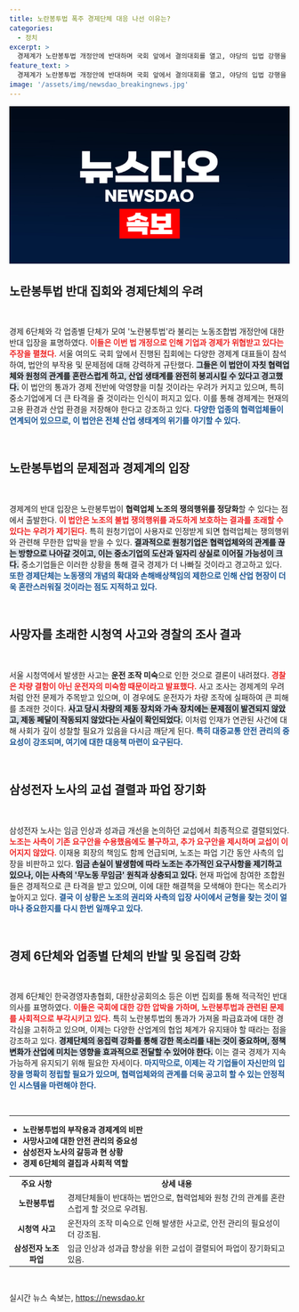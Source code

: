 ```yaml
---
title: 노란봉투법 폭주 경제단체 대응 나선 이유는?
categories:
  - 정치
excerpt: >
  경제계가 노란봉투법 개정안에 반대하며 국회 앞에서 결의대회를 열고, 야당의 입법 강행을 강력히 규탄했다. 이 법안이 산업 생태계를 해칠 것이라며, 기업과 경제에 미칠 악영향에 대한 경고가 쏟아졌다.
feature_text: >
  경제계가 노란봉투법 개정안에 반대하며 국회 앞에서 결의대회를 열고, 야당의 입법 강행을 강력히 규탄했다. 이 법안이 산업 생태계를 해칠 것이라며, 기업과 경제에 미칠 악영향에 대한 경고가 쏟아졌다.
image: '/assets/img/newsdao_breakingnews.jpg'
---
```


<p><img src="/assets/img/newsdao_breakingnews.jpg" alt="cryptoinkorea 속보" /></p>

<h2 data-ke-size="size26">노란봉투법 반대 집회와 경제단체의 우려</h2>

<p data-ke-size="size16">&nbsp;</p>

<p>경제 6단체와 각 업종별 단체가 모여 '노란봉투법'라 불리는 노동조합법 개정안에 대한 반대 입장을 표명하였다. <b><span style="color: #ee2323;">이들은 이번 법 개정으로 인해 기업과 경제가 위협받고 있다는 주장을 펼쳤다.</span></b> 서울 여의도 국회 앞에서 진행된 집회에는 다양한 경제계 대표들이 참석하여, 법안의 부작용 및 문제점에 대해 강력하게 규탄했다. <b><span style="background-color: #21538527;">그들은 이 법안이 자칫 협력업체와 원청의 관계를 혼란스럽게 하고, 산업 생태계를 완전히 붕괴시킬 수 있다고 경고했다.</span></b> 이 법안의 통과가 경제 전반에 악영향을 미칠 것이라는 우려가 커지고 있으며, 특히 중소기업에게 더 큰 타격을 줄 것이라는 인식이 퍼지고 있다. 이를 통해 경제계는 현재의 고용 환경과 산업 환경을 저장해야 한다고 강조하고 있다. <b><span style="color: #1a5490;">다양한 업종의 협력업체들이 연계되어 있으므로, 이 법안은 전체 산업 생태계의 위기를 야기할 수 있다.</span></b></p>

<p data-ke-size="size16">&nbsp;</p>

<h2 data-ke-size="size26">노란봉투법의 문제점과 경제계의 입장</h2>

<p data-ke-size="size16">&nbsp;</p>

<p>경제계의 반대 입장은 노란봉투법이 <b>협력업체 노조의 쟁의행위를 정당화</b>할 수 있다는 점에서 출발한다. <b><span style="color: #ee2323;">이 법안은 노조의 불법 쟁의행위를 과도하게 보호하는 결과를 초래할 수 있다는 우려가 제기된다.</span></b> 특히 원청기업이 사용자로 인정받게 되면 협력업체는 쟁의행위와 관련해 무한한 압박을 받을 수 있다. <b><span style="background-color: #21538527;">결과적으로 원청기업은 협력업체와의 관계를 끊는 방향으로 나아갈 것이고, 이는 중소기업의 도산과 일자리 상실로 이어질 가능성이 크다.</span></b> 중소기업들은 이러한 상황을 통해 결국 경제가 더 나빠질 것이라고 경고하고 있다. <b><span style="color: #1a5490;">또한 경제단체는 노동쟁의 개념의 확대와 손해배상책임의 제한으로 인해 산업 현장이 더욱 혼란스러워질 것이라는 점도 지적하고 있다.</span></b></p>

<p data-ke-size="size16">&nbsp;</p>

<h2 data-ke-size="size26">사망자를 초래한 시청역 사고와 경찰의 조사 결과</h2>

<p data-ke-size="size16">&nbsp;</p>

<p>서울 시청역에서 발생한 사고는 <b>운전 조작 미숙</b>으로 인한 것으로 결론이 내려졌다. <b><span style="color: #ee2323;">경찰은 차량 결함이 아닌 운전자의 미숙함 때문이라고 발표했다.</span></b> 사고 조사는 경제계의 우려처럼 안전 문제가 주목받고 있으며, 이 경우에도 운전자가 차량 조작에 실패하여 큰 피해를 초래한 것이다. <b><span style="background-color: #21538527;">사고 당시 차량의 제동 장치와 가속 장치에는 문제점이 발견되지 않았고, 제동 페달이 작동되지 않았다는 사실이 확인되었다.</span></b> 이처럼 인재가 연관된 사건에 대해 사회가 깊이 성찰할 필요가 있음을 다시금 깨닫게 된다. <b><span style="color: #1a5490;">특히 대중교통 안전 관리의 중요성이 강조되며, 여기에 대한 대응책 마련이 요구된다.</span></b></p>

<p data-ke-size="size16">&nbsp;</p>

<h2 data-ke-size="size26">삼성전자 노사의 교섭 결렬과 파업 장기화</h2>

<p data-ke-size="size16">&nbsp;</p>

<p>삼성전자 노사는 임금 인상과 성과급 개선을 논의하던 교섭에서 최종적으로 결렬되었다. <b><span style="color: #ee2323;">노조는 사측이 기존 요구안을 수용했음에도 불구하고, 추가 요구안을 제시하며 교섭이 이어지지 않았다.</span></b> 이재용 회장의 책임도 함께 언급되며, 노조는 파업 기간 동안 사측의 입장을 비판하고 있다. <b><span style="background-color: #21538527;">임금 손실이 발생함에 따라 노조는 추가적인 요구사항을 제기하고 있으나, 이는 사측의 '무노동 무임금' 원칙과 상충되고 있다.</span></b> 현재 파업에 참여한 조합원들은 경제적으로 큰 타격을 받고 있으며, 이에 대한 해결책을 모색해야 한다는 목소리가 높아지고 있다. <b><span style="color: #1a5490;">결국 이 상황은 노조의 권리와 사측의 입장 사이에서 균형을 찾는 것이 얼마나 중요한지를 다시 한번 일깨우고 있다.</span></b></p>

<p data-ke-size="size16">&nbsp;</p>

<h2 data-ke-size="size26">경제 6단체와 업종별 단체의 반발 및 응집력 강화</h2>

<p data-ke-size="size16">&nbsp;</p>

<p>경제 6단체인 한국경영자총협회, 대한상공회의소 등은 이번 집회를 통해 적극적인 반대 의사를 표명하였다. <b><span style="color: #ee2323;">이들은 국회에 대한 강한 압박을 가하며, 노란봉투법과 관련된 문제를 사회적으로 부각시키고 있다.</span></b> 특히 노란봉투법의 통과가 가져올 파급효과에 대한 경각심을 고취하고 있으며, 이제는 다양한 산업계의 협업 체계가 유지돼야 할 때라는 점을 강조하고 있다. <b><span style="background-color: #21538527;">경제단체의 응집력 강화를 통해 강한 목소리를 내는 것이 중요하며, 정책 변화가 산업에 미치는 영향을 효과적으로 전달할 수 있어야 한다.</span></b> 이는 결국 경제가 지속 가능하게 유지되기 위해 필요한 자세이다. <b><span style="color: #1a5490;">마지막으로, 이제는 각 기업들이 자신만의 입장을 명확히 정립할 필요가 있으며, 협력업체와의 관계를 더욱 공고히 할 수 있는 안정적인 시스템을 마련해야 한다.</span></b></p>

<p data-ke-size="size16">&nbsp;</p>

<hr>

<ul>
    <li><b>노란봉투법의 부작용과 경제계의 비판</b></li>
    <li><b>사망사고에 대한 안전 관리의 중요성</b></li>
    <li><b>삼성전자 노사의 갈등과 현 상황</b></li>
    <li><b>경제 6단체의 결집과 사회적 역할</b></li>
</ul>

<table>
    <tr>
        <td style="text-align: center; height: 17px;"><b>주요 사항</b></td>
        <td style="text-align: center; height: 17px;"><b>상세 내용</b></td>
    </tr>
    <tr>
        <td style="text-align: center; height: 17px;"><b>노란봉투법</b></td>
        <td>경제단체들이 반대하는 법안으로, 협력업체와 원청 간의 관계를 혼란스럽게 할 것으로 우려됨.</td>
    </tr>
    <tr>
        <td style="text-align: center; height: 17px;"><b>시청역 사고</b></td>
        <td>운전자의 조작 미숙으로 인해 발생한 사고로, 안전 관리의 필요성이 더 강조됨.</td>
    </tr>
    <tr>
        <td style="text-align: center; height: 17px;"><b>삼성전자 노조 파업</b></td>
        <td>임금 인상과 성과급 향상을 위한 교섭이 결렬되어 파업이 장기화되고 있음.</td>
    </tr>
</table>

<p data-ke-size="size16">&nbsp;</p>
실시간 뉴스 속보는, <a href="https://newsdao.kr" rel="dofollow">https://newsdao.kr</a>


